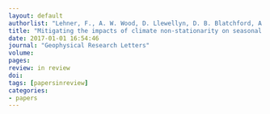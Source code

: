 ```yaml
---
layout: default
authorlist: "Lehner, F., A. W. Wood, D. Llewellyn, D. B. Blatchford, A. G. Goodbody, F. Pappenberger"
title: "Mitigating the impacts of climate non-stationarity on seasonal streamflow predictability in the US Southwest"
date: 2017-01-01 16:54:46
journal: "Geophysical Research Letters"
volume:
pages:
review: in review
doi:
tags: [papersinreview]
categories:
- papers
---
```


